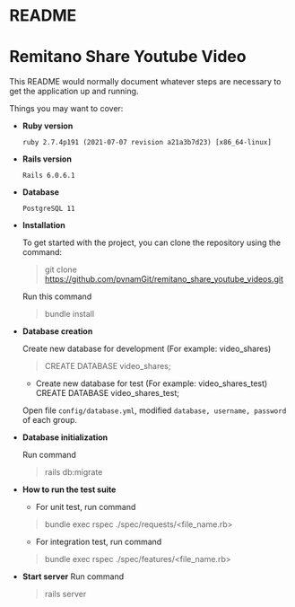# README
# Remitano Share Youtube Video


This README would normally document whatever steps are necessary to get the
application up and running.

Things you may want to cover:

* **Ruby version**

    `ruby 2.7.4p191 (2021-07-07 revision a21a3b7d23) [x86_64-linux]`
* **Rails version**

    `Rails 6.0.6.1`

* **Database**

    `PostgreSQL 11`

* **Installation**

    To get started with the project, you can clone the repository using the command:
    > git clone https://github.com/pvnamGit/remitano_share_youtube_videos.git

    Run this command
    > bundle install

* **Database creation**

    Create new database for development (For example: video_shares)
    > CREATE DATABASE video_shares;


    - Create new database for test (For example: video_shares_test)
    CREATE DATABASE video_shares_test;

    Open file `config/database.yml`, modified `database, username, password` of each group.

* **Database initialization**

    Run command

    > rails db:migrate

* **How to run the test suite**
    - For unit test, run command
    > bundle exec rspec ./spec/requests/<file_name.rb>

    - For integration test, run command
    > bundle exec rspec ./spec/features/<file_name.rb>

* **Start server**
    Run command
    > rails server
